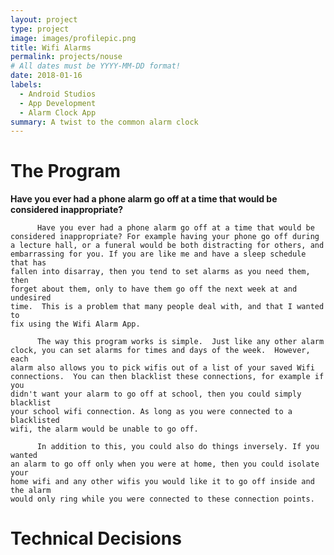 ```yaml
---
layout: project
type: project
image: images/profilepic.png
title: Wifi Alarms
permalink: projects/nouse
# All dates must be YYYY-MM-DD format!
date: 2018-01-16
labels:
  - Android Studios
  - App Development
  - Alarm Clock App
summary: A twist to the common alarm clock
---
```


<div class="ui small rounded images">
 
</div>

<h1>The Program</h1>

<b>Have you ever had a phone alarm go off at a time that would be 
    considered inappropriate?</b>

          Have you ever had a phone alarm go off at a time that would be 
    considered inappropriate? For example having your phone go off during 
    a lecture hall, or a funeral would be both distracting for others, and 
    embarrassing for you. If you are like me and have a sleep schedule that has 
    fallen into disarray, then you tend to set alarms as you need them, then 
    forget about them, only to have them go off the next week at and undesired 
    time.  This is a problem that many people deal with, and that I wanted to 
    fix using the Wifi Alarm App.
      
          The way this program works is simple.  Just like any other alarm 
    clock, you can set alarms for times and days of the week.  However, each 
    alarm also allows you to pick wifis out of a list of your saved Wifi 
    connections.  You can then blacklist these connections, for example if you 
    didn't want your alarm to go off at school, then you could simply blacklist 
    your school wifi connection. As long as you were connected to a blacklisted 
    wifi, the alarm would be unable to go off.
    
          In addition to this, you could also do things inversely. If you wanted 
    an alarm to go off only when you were at home, then you could isolate your 
    home wifi and any other wifis you would like it to go off inside and the alarm
    would only ring while you were connected to these connection points.
    
<h1>Technical Decisions</h1>
              
   

